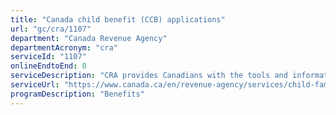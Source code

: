 ```yaml
---
title: "Canada child benefit (CCB) applications"
url: "gc/cra/1107"
department: "Canada Revenue Agency"
departmentAcronym: "cra"
serviceId: "1107"
onlineEndtoEnd: 0
serviceDescription: "CRA provides Canadians with the tools and information to apply for the Canada child benefit.  CRA processes the applications made, determines eligibility and entitlement, and issues regular payments. CRA also continues to process applications, determine eligibility, and issue retroactive payments for the Canada child tax benefit and the universal child care benefit for periods prior to July 2016."
serviceUrl: "https://www.canada.ca/en/revenue-agency/services/child-family-benefits/canada-child-benefit-overview.html"
programDescription: "Benefits"
---
```

